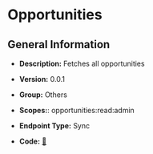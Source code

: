 # Opportunities

## General Information

- **Description:** Fetches all opportunities

- **Version:** 0.0.1
- **Group:** Others
- **Scopes:**: opportunities:read:admin
- **Endpoint Type:** Sync
- **Code:** [🔗](https://github.com/NangoHQ/integration-templates/tree/main/integrations/lever-sandbox/syncs/opportunities.ts)
